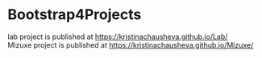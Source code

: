 # Bootstrap4Projects

lab project is published at https://kristinachausheva.github.io/Lab/ \
Mizuxe project is published at https://kristinachausheva.github.io/Mizuxe/
